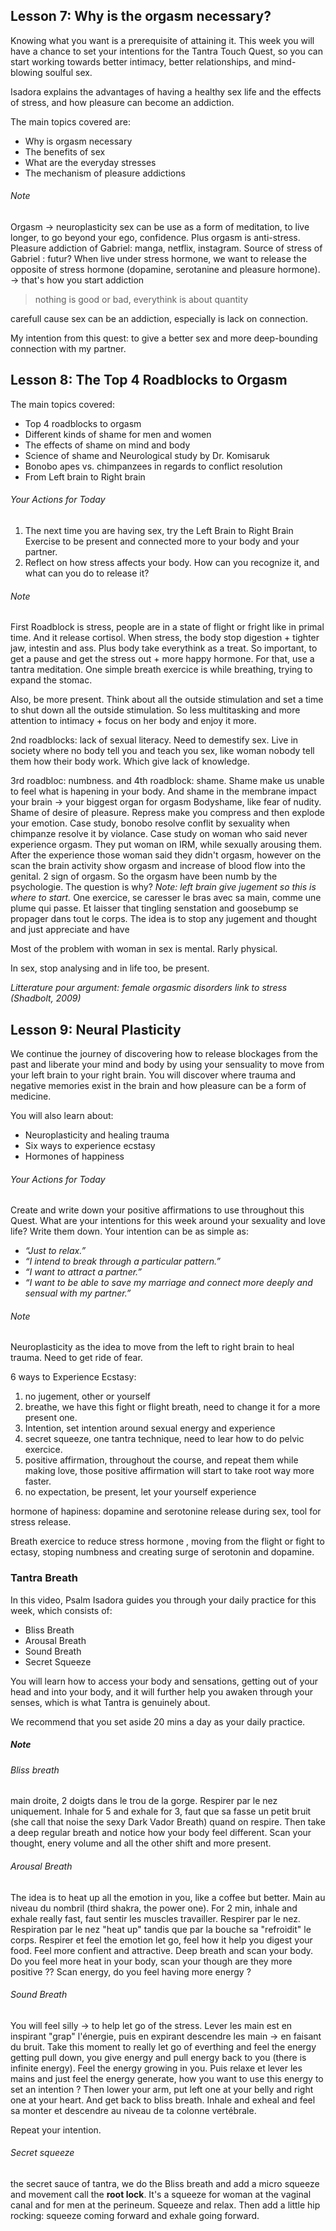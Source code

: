 ## Lesson 7: Why is the orgasm necessary?
Knowing what you want is a prerequisite of attaining it. This week you will have a chance to set your intentions for the Tantra Touch Quest, so you can start working towards better intimacy, better relationships, and mind-blowing soulful sex.

Isadora explains the advantages of having a healthy sex life and the effects of stress, and how pleasure can become an addiction.

The main topics covered are:
-   Why is orgasm necessary
-   The benefits of sex
-   What are the everyday stresses
-   The mechanism of pleasure addictions

###### Note
Orgasm -> neuroplasticity
sex can be use as a form of meditation, to live longer, to go beyond your ego, confidence.
Plus orgasm is anti-stress.
Pleasure addiction of Gabriel: manga, netflix, instagram. 
Source of stress of Gabriel : futur?
When live under stress hormone, we want to release the opposite of stress hormone (dopamine, serotanine and pleasure hormone). -> that's how you start addiction
> nothing is good or bad, everythink is about quantity

carefull cause sex can be an addiction, especially is lack on connection. 

My intention from this quest: to give a better sex and more deep-bounding connection with my partner.

## Lesson 8: The Top 4 Roadblocks to Orgasm
The main topics covered:
-   Top 4 roadblocks to orgasm
-   Different kinds of shame for men and women
-   The effects of shame on mind and body
-   Science of shame and Neurological study by Dr. Komisaruk
-   Bonobo apes vs. chimpanzees in regards to conflict resolution
-   From Left brain to Right brain

###### Your Actions for Today
1.  The next time you are having sex, try the Left Brain to Right Brain Exercise to be present and connected more to your body and your partner.
2.  Reflect on how stress affects your body. How can you recognize it, and what can you do to release it?

###### Note
First Roadblock is stress, people are in a state of flight or fright like in primal time. And it release cortisol. When stress, the body stop digestion + tighter jaw, intestin and ass. Plus body take everythink as a treat. 
So important, to get a pause and get the stress out + more happy hormone.
For that, use a tantra meditation.
One simple breath exercice is while breathing, trying to expand the stomac. 

Also, be more present. Think about all the outside stimulation and set a time to shut down all the outside stimulation. So less multitasking and more attention to intimacy + focus on her body and enjoy it more.

2nd roadblocks: lack of sexual literacy. Need to demestify sex. Live in society where no body tell you and teach you sex, like woman nobody tell them how their body work. Which give lack of knowledge.

3rd roadbloc: numbness. and
4th roadblock: shame.
Shame make us unable to feel what is hapening in your body. And shame in the membrane impact your brain -> your biggest organ for orgasm
Bodyshame, like fear of nudity. 
Shame of desire of pleasure. Repress make you compress and then explode your emotion.
Case study, bonobo resolve conflit by sexuality when chimpanze resolve it by violance. 
Case study on woman who said never experience orgasm. They put woman on IRM, while sexually arousing them. After the experience those woman said they didn't orgasm, however on the scan the brain activity show orgasm and increase of blood flow into the genital. 2 sign of orgasm. So the orgasm have been numb by the psychologie. The question is why?
*Note: left brain give jugement so this is where to start.*
One exercice, se caresser le bras avec sa main, comme une plume qui passe. Et laisser that tingling senstation and goosebump se propager dans tout le corps. The idea is to stop any jugement and thought and just appreciate and have 

Most of the problem with woman in sex is mental. Rarly physical. 

In sex, stop analysing and in life too, be present. 

*Litterature pour argument: female orgasmic disorders link to stress (Shadbolt, 2009)*
## Lesson 9: Neural Plasticity
We continue the journey of discovering how to release blockages from the past and liberate your mind and body by using your sensuality to move from your left brain to your right brain. You will discover where trauma and negative memories exist in the brain and how pleasure can be a form of medicine.

You will also learn about:
-   Neuroplasticity and healing trauma
-   Six ways to experience ecstasy
-   Hormones of happiness

###### Your Actions for Today
Create and write down your positive affirmations to use throughout this Quest. What are your intentions for this week around your sexuality and love life? Write them down. Your intention can be as simple as:  

-   _“Just to relax.”_
-   _“I intend to break through a particular pattern.”_
-   _“I want to attract a partner.”_
-   _“I want to be able to save my marriage and connect more deeply and sensual with my partner.”_

###### Note
Neuroplasticity as the idea to move from the left to right brain to heal trauma. 
Need to get ride of fear.

6 ways to Experience Ecstasy: 
1. no jugement, other or yourself
2. breathe, we have this fight or flight breath, need to change it for a more present one.
3. Intention, set intention around sexual energy and experience 
4. secret squeeze, one tantra technique, need to lear how to do pelvic exercice.
5. positive affirmation, throughout the course, and repeat them while making love, those positive affirmation will start to take root way more faster. 
6. no expectation, be present, let your yourself experience 

hormone of hapiness:
dopamine and serotonine release during sex, tool for stress release.

Breath exercice to reduce stress hormone , moving from the flight or fight to ectasy, stoping numbness and creating surge of serotonin and dopamine. 

### Tantra Breath
In this video, Psalm Isadora guides you through your daily practice for this week, which consists of:
-   Bliss Breath
-   Arousal Breath
-   Sound Breath
-   Secret Squeeze

You will learn how to access your body and sensations, getting out of your head and into your body, and it will further help you awaken through your senses, which is what Tantra is genuinely about.

We recommend that you set aside 20 mins a day as your daily practice.
##### Note
###### Bliss breath
main droite, 2 doigts dans le trou de la gorge. Respirer par le nez uniquement.
Inhale for 5 and exhale for 3, faut que sa fasse un petit bruit (she call that noise the sexy Dark Vador Breath) quand on respire. 
Then take a deep regular breath and notice how your body feel different. Scan your thought, enery volume and all the other shift and more present. 

###### Arousal Breath
The idea is to heat up all the emotion in you, like a coffee but better. 
Main au niveau du nombril (third shakra, the power one). 
For 2 min, inhale and exhale really fast, faut sentir les muscles travailler. Respirer par le nez. Respiration par le nez "heat up" tandis que par la bouche sa "refroidit" le corps. 
Respirer et feel the emotion let go, feel how it help you digest your food. Feel more confient and attractive. 
Deep breath and scan your body. Do you feel more heat in your body, scan your though are they more positive ??
Scan energy, do you feel having more energy ?

###### Sound Breath
You will feel silly -> to help let go of the stress. 
Lever les main est en inspirant "grap" l'énergie, puis en expirant descendre les main -> en faisant du bruit.
Take this moment to really let go of everthing and feel the energy getting pull down, you give energy and pull energy back to you (there is infinite energy).
Feel the energy growing in you. 
Puis relaxe et lever les mains and just feel the energy generate, how you want to use this energy to set an intention ?
Then lower your arm, put left one at your belly and right one at your heart. And get back to bliss breath. Inhale and exheal and feel sa monter et descendre au niveau de ta colonne vertébrale.

Repeat your intention.

###### Secret squeeze
the secret sauce of tantra, we do the Bliss breath and add a micro squeeze and movement  call the **root lock**. It's a squeeze for woman at the vaginal canal and for men at the perineum.
Squeeze and relax. Then add a little hip rocking: squeeze coming forward and exhale going forward.

